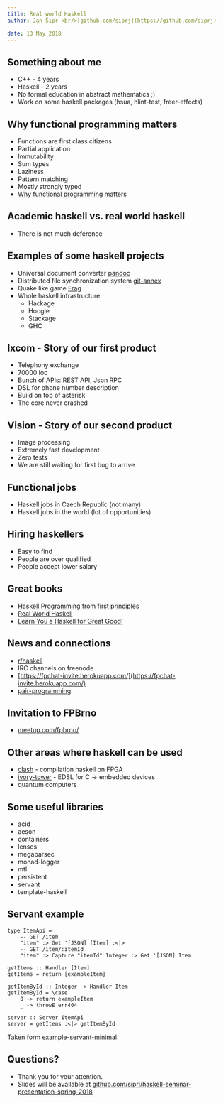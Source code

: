 ```yaml
---
title: Real world Haskell
author: Jan Šipr <br/>[github.com/siprj](https://github.com/siprj)

date: 13 May 2018
---
```


## Something about me

* C++ - 4 years
* Haskell - 2 years
* No formal education in abstract mathematics ;)
* Work on some haskell packages (hsua, hlint-test, freer-effects)

## Why functional programming matters

* Functions are first class citizens
* Partial application
* Immutability
* Sum types
* Laziness
* Pattern matching
* Mostly strongly typed
* [Why functional programming matters](https://www.youtube.com/watch?v=XrNdvWqxBvA)

## Academic haskell vs. real world haskell

* There is not much deference

## Examples of some haskell projects

* Universal document converter [pandoc](https://pandoc.org/)
* Distributed file synchronization system [git-annex](https://git-annex.branchable.com/)
* Quake like game [Frag](https://github.com/rainbyte/frag)
* Whole haskell infrastructure
    * Hackage
    * Hoogle
    * Stackage
    * GHC

## Ixcom - Story of our first product

* Telephony exchange
* 70000 loc
* Bunch of APIs: REST API, Json RPC
* DSL for phone number description
* Build on top of asterisk
* The core never crashed

## Vision - Story of our second product

* Image processing
* Extremely fast development
* Zero tests
* We are still waiting for first bug to arrive

## Functional jobs

* Haskell jobs in Czech Republic (not many)
* Haskell jobs in the world (lot of opportunities)

## Hiring haskellers

* Easy to find
* People are over qualified
* People accept lower salary

## Great books

* [Haskell Programming from first principles](http://haskellbook.com/)
* [Real World Haskell](http://book.realworldhaskell.org/)
* [Learn You a Haskell for Great Good!](http://learnyouahaskell.com/)

## News and connections

* [r/haskell](https://www.reddit.com/r/haskell/)
* IRC channels on freenode
* [https://fpchat-invite.herokuapp.com/](https://fpchat-invite.herokuapp.com/)
* [pair-programming](https://github.com/Wizek/haskell-pair-programming)

## Invitation to FPBrno

* [meetup.com/fpbrno/](https://www.meetup.com/fpbrno/)

## Other areas where haskell can be used

* [clash](http://www.clash-lang.org/) - compilation haskell on FPGA
* [ivory-tower](https://ivorylang.org/ivory-introduction.html) - EDSL for C -> embedded devices
* quantum computers

## Some useful libraries

* acid
* aeson
* containers
* lenses
* megaparsec
* monad-logger
* mtl
* persistent
* servant
* template-haskell

## Servant example

~~~ { .haskell file=Fruit1.hs }
type ItemApi =
    -- GET /item
    "item" :> Get '[JSON] [Item] :<|>
    -- GET /item/:itemId
    "item" :> Capture "itemId" Integer :> Get '[JSON] Item

getItems :: Handler [Item]
getItems = return [exampleItem]

getItemById :: Integer -> Handler Item
getItemById = \case
    0 -> return exampleItem
    _ -> throwE err404

server :: Server ItemApi
server = getItems :<|> getItemById
~~~

Taken form [example-servant-minimal](https://github.com/haskell-servant/example-servant-minimal).

## Questions?

* Thank you for your attention.
* Slides will be available at [github.com/siprj/haskell-seminar-presentation-spring-2018](https://github.com/siprj/haskell-seminar-presentation-spring-2018)
